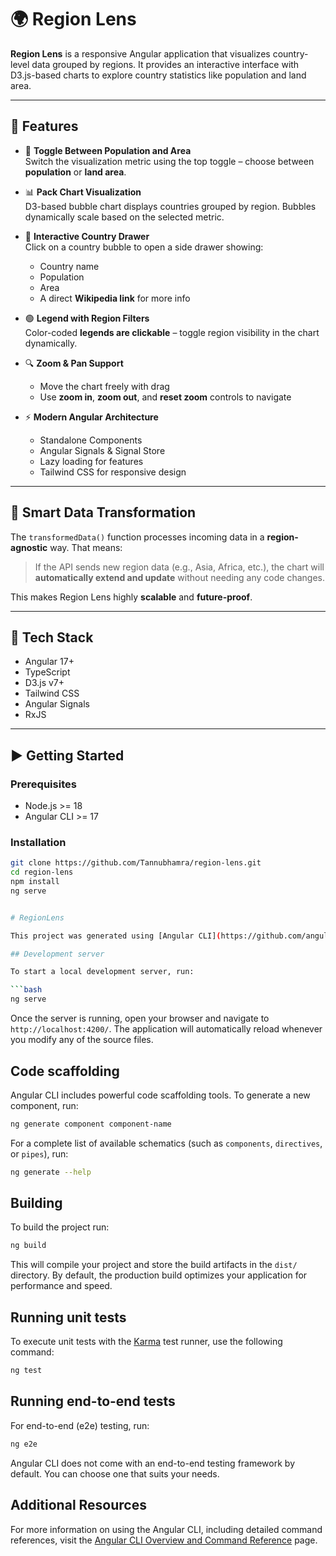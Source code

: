 # 🌍 Region Lens

**Region Lens** is a responsive Angular application that visualizes country-level data grouped by regions. It provides an interactive interface with D3.js-based charts to explore country statistics like population and land area.

---

## 🚀 Features

- 🔄 **Toggle Between Population and Area**  
  Switch the visualization metric using the top toggle – choose between **population** or **land area**.

- 📊 **Pack Chart Visualization**  
  D3-based bubble chart displays countries grouped by region. Bubbles dynamically scale based on the selected metric.

- 🧭 **Interactive Country Drawer**  
  Click on a country bubble to open a side drawer showing:
  - Country name
  - Population
  - Area
  - A direct **Wikipedia link** for more info

- 🟢 **Legend with Region Filters**  
  Color-coded **legends are clickable** – toggle region visibility in the chart dynamically.

- 🔍 **Zoom & Pan Support**
  - Move the chart freely with drag
  - Use **zoom in**, **zoom out**, and **reset zoom** controls to navigate

- ⚡ **Modern Angular Architecture**
  - Standalone Components
  - Angular Signals & Signal Store
  - Lazy loading for features
  - Tailwind CSS for responsive design

---

## 🧠 Smart Data Transformation

The `transformedData()` function processes incoming data in a **region-agnostic** way. That means:

> If the API sends new region data (e.g., Asia, Africa, etc.), the chart will **automatically extend and update** without needing any code changes.

This makes Region Lens highly **scalable** and **future-proof**.

---

## 🧰 Tech Stack

- Angular 17+
- TypeScript
- D3.js v7+
- Tailwind CSS
- Angular Signals 
- RxJS 

---

## ▶️ Getting Started

### Prerequisites

- Node.js >= 18
- Angular CLI >= 17

### Installation

```bash
git clone https://github.com/Tannubhamra/region-lens.git
cd region-lens
npm install
ng serve


# RegionLens

This project was generated using [Angular CLI](https://github.com/angular/angular-cli) version 19.2.6.

## Development server

To start a local development server, run:

```bash
ng serve
```

Once the server is running, open your browser and navigate to `http://localhost:4200/`. The application will automatically reload whenever you modify any of the source files.

## Code scaffolding

Angular CLI includes powerful code scaffolding tools. To generate a new component, run:

```bash
ng generate component component-name
```

For a complete list of available schematics (such as `components`, `directives`, or `pipes`), run:

```bash
ng generate --help
```

## Building

To build the project run:

```bash
ng build
```

This will compile your project and store the build artifacts in the `dist/` directory. By default, the production build optimizes your application for performance and speed.

## Running unit tests

To execute unit tests with the [Karma](https://karma-runner.github.io) test runner, use the following command:

```bash
ng test
```

## Running end-to-end tests

For end-to-end (e2e) testing, run:

```bash
ng e2e
```

Angular CLI does not come with an end-to-end testing framework by default. You can choose one that suits your needs.

## Additional Resources

For more information on using the Angular CLI, including detailed command references, visit the [Angular CLI Overview and Command Reference](https://angular.dev/tools/cli) page.
